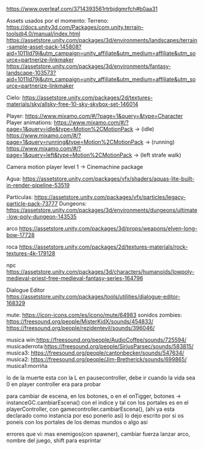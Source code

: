 https://www.overleaf.com/3714393561rtrbjdgmrfch#b0aa31


Assets usados por el momento:
Terreno:
https://docs.unity3d.com/Packages/com.unity.terrain-tools@4.0/manual/index.html
https://assetstore.unity.com/packages/3d/environments/landscapes/terrain-sample-asset-pack-145808?aid=1011ld79j&utm_campaign=unity_affiliate&utm_medium=affiliate&utm_source=partnerize-linkmaker
https://assetstore.unity.com/packages/3d/environments/fantasy-landscape-103573?aid=1011ld79j&utm_campaign=unity_affiliate&utm_medium=affiliate&utm_source=partnerize-linkmaker

Cielo:
https://assetstore.unity.com/packages/2d/textures-materials/sky/allsky-free-10-sky-skybox-set-146014

Player:
https://www.mixamo.com/#/?page=1&query=&type=Character
Player animations: 
https://www.mixamo.com/#/?page=1&query=idle&type=Motion%2CMotionPack -> (idle)
https://www.mixamo.com/#/?page=1&query=running&type=Motion%2CMotionPack -> (running)
https://www.mixamo.com/#/?page=1&query=left&type=Motion%2CMotionPack  -> (left strafe walk)

Camera motion player level 1 -> Cinemachine package

Agua:
https://assetstore.unity.com/packages/vfx/shaders/aquas-lite-built-in-render-pipeline-53519 

Partículas: https://assetstore.unity.com/packages/vfx/particles/legacy-particle-pack-73777
Dungeons: https://assetstore.unity.com/packages/3d/environments/dungeons/ultimate-low-poly-dungeon-143535

arco
https://assetstore.unity.com/packages/3d/props/weapons/elven-long-bow-17728

roca
https://assetstore.unity.com/packages/2d/textures-materials/rock-textures-4k-179128

npc 
https://assetstore.unity.com/packages/3d/characters/humanoids/lowpoly-medieval-priest-free-medieval-fantasy-series-164796

Dialogue Editor
https://assetstore.unity.com/packages/tools/utilities/dialogue-editor-168329

mute: https://icon-icons.com/es/icono/mute/64983
sonidos zombies:
https://freesound.org/people/MisterKidX/sounds/454833/
https://freesound.org/people/rezidentevil/sounds/396046/


musica win:https://freesound.org/people/AudioCoffee/sounds/725594/
musicaderrota:https://freesound.org/people/SiriusParsec/sounds/583815/
musica3: https://freesound.org/people/cantonbecker/sounds/547634/
musica2: https://freesound.org/people/Jim-Bretherick/sounds/699865/
musica1:morriña



lo de la muerte esta con la L en pausecontroller, debe ir cuando la vida sea 0 en player controller era para probar

para cambiar de escena, en los botones, o en el onTigger,
botones -> instanceGC.cambiarEscena() con el indice y tal
con los portales es en el playerController, con gamecontroller.cambiarEscena(), (ahi ya esta declarado como instancia por eso ponerlo asi) lo dejo escrito por si os poneis con los portales de los demas mundos o algo asi

errores que vi:
mas enemigos(con spawner), cambiar fuerza lanzar arco, nombre del juego, shift para esprintar